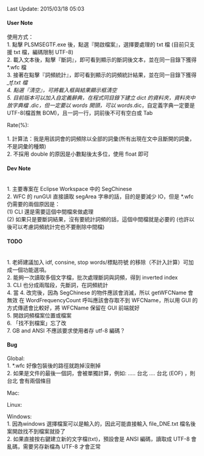 Last Update: 2015/03/18 05:03

#### User Note
使用方式：
<br>1. 	點擊 PLSMSEGTF.exe 後，點選『開啟檔案』，選擇要處理的 txt 檔 (目前只支援 txt 檔，編碼限制 UTF-8)
<br>2. 	載入文本後，點擊『斷詞』，即可看到顯示的斷詞後文本，並在同一目錄下獲得 *.wfc 檔
<br>3. 	接著在點擊『詞頻統計』，即可看到顯示的詞頻統計結果，並在同一目錄下獲得 *_tf.txt 檔
<br>4. 	點選『清空』，可將載入框與結果顯示框清空
<br>5.  目前版本可以加入自定義辭典，在程式同目錄下建立 dict 的資料夾，資料夾中放字典檔 .dic，但一定要以 words 開頭，可以 words*.dic，自定義字典一定要是 UTF-8(檔首無 BOM)，且一詞一行，詞前後不可有空白或 Tab

Rate(%):  
<br>1. 	計算法：我是用該詞會的詞頻除以全部的詞彙(所有出現在文中且斷開的詞彙，不是詞彙的種類)
<br>2. 	不採用 double 的原因是小數點後太多位，使用 float 即可

#### Dev Note
<br>1. 	主要專案在 Eclipse Workspace 中的 SegChinese
<br>2. 	WFC 的 runGUI 直接讀取 segArea 字串的話，目的是要減少 IO，但是 *.wfc 仍需要的兩個原因是：
	<br>(1) CLI 還是需要這個中間檔來做處理
	<br>(2) 如果只是要斷詞結果，沒有要統計詞頻的話，這個中間檔就是必要的 (也許以後可以考慮詞頻統計完也不要刪除中間檔)


#### TODO
<br>1. 	老師建議加入 idf, consine, stop words/標點符號 的移除（不計入計算）可加成一個功能選項。
<br>2. 	能夠一次讀取多個文字檔，批次處理斷詞與詞頻，得到 inverted index
<br>3. 	CLI 也分成兩階段，先斷詞，在詞頻統計
<br>4. 	當 4. 改完後，因為 SegChinese 的物件應該會消滅，所以 getWFCName 會無效
		在 WordFrequencyCount 呼叫應該會存取不到 WFCName，所以用 GUI 的方式傳遞會比較好，將 WFCName 保留在 GUI 前端就好
<br>5. 	開啟詞頻檔案位置或檔案
<br>6. 	「找不到檔案」忘了改
<br>7. 	GB and ANSI 不應該要求使用者存 utf-8 編碼？

#### Bug
Global:
<br>1. 	*.wfc 好像包裝後的路徑就跑掉沒刪掉
<br>2. 	如果是文件的最後一個詞，會被單獨計算，例如: ..... 台北 .... 台北 (EOF) ，則 台北 會有兩個條目

Mac:

Linux:


Windows:
<br>1. 	因為windows 選擇檔案可以是輸入的，因此可能直接輸入 file_DNE.txt 檔名後案開啟找不到檔案就掛了
<br>2. 	如果直接按右鍵建立新的文字檔(txt)，預設會是 ANSI 編碼，讀取成 UTF-8 會亂碼，需要另存新檔為 UTF-8 才會正常
